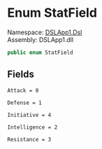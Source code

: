 # <a id="DSLApp1_Dsl_StatField"></a> Enum StatField

Namespace: [DSLApp1.Dsl](DSLApp1.Dsl.md)  
Assembly: DSLApp1.dll  

```csharp
public enum StatField
```

## Fields

`Attack = 0` 

`Defense = 1` 

`Initiative = 4` 

`Intelligence = 2` 

`Resistance = 3` 

